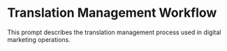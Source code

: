 # Translation Management Workflow

This prompt describes the translation management process used in digital marketing operations.

